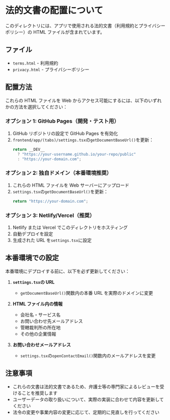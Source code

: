 # 法的文書の配置について

このディレクトリには、アプリで使用される法的文書（利用規約とプライバシーポリシー）の HTML ファイルが含まれています。

## ファイル

- `terms.html` - 利用規約
- `privacy.html` - プライバシーポリシー

## 配置方法

これらの HTML ファイルを Web からアクセス可能にするには、以下のいずれかの方法を選択してください：

### オプション 1: GitHub Pages（開発・テスト用）

1. GitHub リポジトリの設定で GitHub Pages を有効化
2. `frontend/app/(tabs)/settings.tsx`の`getDocumentBaseUrl()`を更新：
   ```typescript
   return __DEV__
     ? "https://your-username.github.io/your-repo/public"
     : "https://your-domain.com";
   ```

### オプション 2: 独自ドメイン（本番環境推奨）

1. これらの HTML ファイルを Web サーバーにアップロード
2. `settings.tsx`の`getDocumentBaseUrl()`を更新：
   ```typescript
   return "https://your-domain.com";
   ```

### オプション 3: Netlify/Vercel（推奨）

1. Netlify または Vercel でこのディレクトリをホスティング
2. 自動デプロイを設定
3. 生成された URL を`settings.tsx`に設定

## 本番環境での設定

本番環境にデプロイする前に、以下を必ず更新してください：

1. **`settings.tsx`の URL**

   - `getDocumentBaseUrl()`関数内の本番 URL を実際のドメインに変更

2. **HTML ファイル内の情報**

   - 会社名・サービス名
   - お問い合わせ先メールアドレス
   - 管轄裁判所の所在地
   - その他の企業情報

3. **お問い合わせメールアドレス**
   - `settings.tsx`の`openContactEmail()`関数内のメールアドレスを変更

## 注意事項

- これらの文書は法的文書であるため、弁護士等の専門家によるレビューを受けることを推奨します
- ユーザーデータの取り扱いについて、実際の実装に合わせて内容を更新してください
- 法令の変更や事業内容の変更に応じて、定期的に見直しを行ってください
